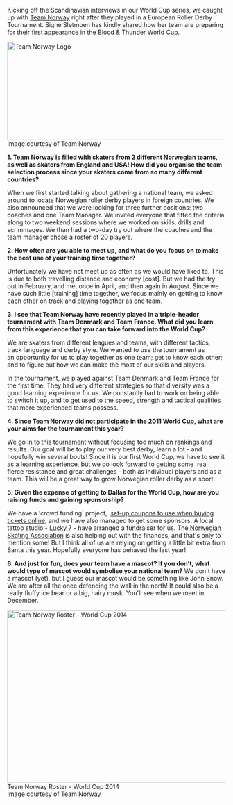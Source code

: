 <html><body><p>Kicking off the Scandinavian interviews in our World Cup series, we caught up with <a title="https://www.facebook.com/teamnorwayrollerderby" href="Team%20Norway%20on%20Facebook" target="_blank">Team Norway</a> right after they played in a European Roller Derby Tournament. Signe Sletmoen has kindly shared how her team are preparing for their first appearance in the Blood &amp; Thunder World Cup.

<a href="/2014/09/team-norway.jpg"><img class="wp-image-3771 size-full" src="http://www.scottishrollerderbyblog.com/2014/09/team-norway.jpg" alt="Team Norway Logo" width="614" height="226"></a> Image courtesy of Team Norway

<strong>1. Team Norway is filled with skaters from 2 different Norwegian teams, as well as skaters from England and USA! How did you organise the team selection process since your skaters come from so many different countries?</strong>

When we first started talking about gathering a national team, we asked around to locate Norwegian roller derby players in foreign countries. We also announced that we were looking for three further positions: two coaches and one Team Manager. We invited everyone that fitted the criteria along to two weekend sessions where we worked on skills, drills and scrimmages. We than had a two-day try out where the coaches and the team manager chose a roster of 20 players.

<strong>2. How often are you able to meet up, and what do you focus on to make the best use of your training time together?</strong>

Unfortunately we have not meet up as often as we would have liked to. This is due to both travelling distance and economy [cost]. But we had the try out in February, and met once in April, and then again in August. Since we have such little [training] time together, we focus mainly on getting to know each other on track and playing together as one team.

<strong>3. I see that Team Norway have recently played in a triple-header tournament with Team Denmark and Team France. What did you learn from this experience that you can take forward into the World Cup?</strong>

We are skaters from different leagues and teams, with different tactics, track language and derby style. We wanted to use the tournament as an opportunity for us to play together as one team; get to know each other; and to figure out how we can make the most of our skills and players.

In the tournament, we played against Team Denmark and Team France for the first time. They had very different strategies so that diversity was a good learning experience for us. We constantly had to work on being able to switch it up, and to get used to the speed, strength and tactical qualities that more experienced teams possess.

<strong>4. Since Team Norway did not participate in the 2011 World Cup, what are your aims for the tournament this year?</strong>

We go in to this tournament without focusing too much on rankings and results. Our goal will be to play our very best derby, learn a lot - and hopefully win several bouts! Since it is our first World Cup, we have to see it as a learning experience, but we do look forward to getting some  real fierce resistance and great challenges - both as individual players and as a team. This will be a great way to grow Norwegian roller derby as a sport.

<strong>5. Given the expense of getting to Dallas for the World Cup, how are you raising funds and gaining sponsorship?</strong>

We have a 'crowd funding' project,  <a title="Team Norway Coupons" href="http://www.teamnorwayrollerderby.no/tickets/" target="_blank">set-up coupons to use when buying tickets online</a>, and we have also managed to get some sponsors. A local tattoo studio - <a title="Luck 7 on Facebook" href="https://www.facebook.com/pages/Lucky-7/135423489860706" target="_blank">Lucky 7</a> - have arranged a fundraiser for us. The <a title="Norwegian Skating Association Website" href="http://www.n-s-f.no/english/about_nsa.htm" target="_blank">Norwegian Skating Association</a> is also helping out with the finances, and that's only to mention some! But I think all of us are relying on getting a little bit extra from Santa this year. Hopefully everyone has behaved the last year!

<strong>6. And just for fun, does your team have a mascot? If you don’t, what would type of mascot would symbolise your national team?</strong>
We don't have a mascot (yet), but I guess our mascot would be something like John Snow. We are after all the once defending the wall in the north! It could also be a really fluffy ice bear or a big, hairy musk. You'll see when we meet in December.

<a href="/2014/09/tn_roster_dallas4.jpg"><img class="size-full wp-image-3769" src="http://www.scottishrollerderbyblog.com/2014/09/tn_roster_dallas4.jpg" alt="Team Norway Roster - World Cup 2014" width="614" height="398"></a> Team Norway Roster - World Cup 2014<br>Image courtesy of Team Norway</p></body></html>
